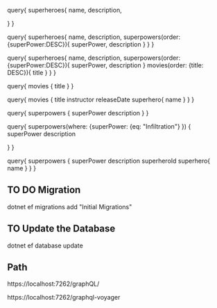 query{
superheroes{
name,
description,

}
}


query{
superheroes{
name,
description,
superpowers(order: {superPower:DESC}){
superPower,
description
}
}
}


query{
superheroes{
name,
description,
superpowers(order: {superPower:DESC}){
superPower,
description
}
movies(order: {title: DESC}){
title
}
}
}

query{
movies {
title
}
}

query{
movies {
title
instructor
releaseDate
superhero{
name
}
}
}

query{
superpowers {
superPower
description
}
}


query{
superpowers(where: {superPower: {eq: "Infiltration"} })
{
superPower
description

}
}

query{
superpowers
{
superPower
description
superheroId
superhero{
name
}
}
}

## TO DO Migration  

dotnet ef migrations add "Initial Migrations"

## TO Update the Database 

dotnet ef database update

## Path 

https://localhost:7262/graphQL/ 

https://localhost:7262/graphql-voyager